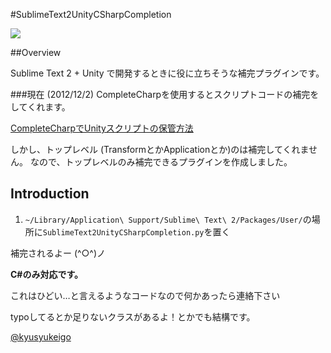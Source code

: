 #SublimeText2UnityCSharpCompletion

![](https://dl.dropbox.com/u/18426324/SublimePlugins/SublimeText2UnityCSharpCompletion/0.png)

##Overview

Sublime Text 2 + Unity で開発するときに役に立ちそうな補完プラグインです。


###現在 (2012/12/2)
CompleteCharpを使用するとスクリプトコードの補完をしてくれます。

[CompleteCharpでUnityスクリプトの保管方法](http://qiita.com/items/a33388572990932bba87)

しかし、トップレベル (TransformとかApplicationとか)のは補完してくれません。
なので、トップレベルのみ補完できるプラグインを作成しました。

## Introduction

1. `~/Library/Application\ Support/Sublime\ Text\ 2/Packages/User/`の場所に`SublimeText2UnityCSharpCompletion.py`を置く

補完されるよー (^○^)ノ




**C#のみ対応です。**


これはひどい…と言えるようなコードなので何かあったら連絡下さい

typoしてるとか足りないクラスがあるよ！とかでも結構です。

[@kyusyukeigo](https://twitter.com/kyusyukeigo)